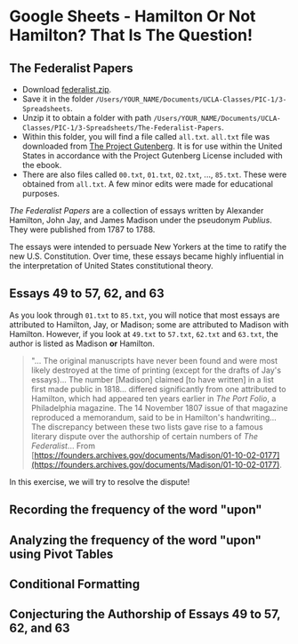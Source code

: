 # Google Sheets - Hamilton Or Not Hamilton? That Is The Question!




## The Federalist Papers

 - Download [federalist.zip](./data/federalist.zip).
 - Save it in the folder `/Users/YOUR_NAME/Documents/UCLA-Classes/PIC-1/3-Spreadsheets`.
 - Unzip it to obtain a folder with path
   `/Users/YOUR_NAME/Documents/UCLA-Classes/PIC-1/3-Spreadsheets/The-Federalist-Papers`.
 - Within this folder, you will find a file called `all.txt`.
   `all.txt` file was downloaded from [The Project Gutenberg](https://www.gutenberg.org/).
   It is for use within the United States in accordance with
   the Project Gutenberg License included with the ebook.
 - There are also files called `00.txt`, `01.txt`, `02.txt`, ..., `85.txt`.
   These were obtained from `all.txt`.
   A few minor edits were made for educational purposes.

*The Federalist Papers* are a collection of essays written by
Alexander Hamilton, John Jay, and James Madison
under the pseudonym *Publius*.
They were published from 1787 to 1788.

The essays were intended to persuade New Yorkers
at the time to ratify the new U.S. Constitution.
Over time, these essays became highly influential in
the interpretation of United States constitutional theory.




## Essays 49 to 57, 62, and 63

As you look through `01.txt` to `85.txt`,
you will notice that most essays are
attributed to Hamilton, Jay, or Madison;
some are attributed to Madison with Hamilton.
However, if you look at `49.txt` to `57.txt`,
`62.txt` and `63.txt`, the author is listed as
Madison **or** Hamilton.

> "... The original manuscripts have never been found and were most likely destroyed at the time of printing (except for the drafts of Jay's essays)... The number [Madison] claimed [to have written] in a list first made public in 1818... differed significantly from one attributed to Hamilton, which had appeared ten years earlier in *The Port Folio*, a Philadelphia magazine. The 14 November 1807 issue of that magazine reproduced a memorandum, said to be in Hamilton's handwriting... The discrepancy between these two lists gave rise to a famous literary dispute over the authorship of certain numbers of *The Federalist*...
From [https://founders.archives.gov/documents/Madison/01-10-02-0177](https://founders.archives.gov/documents/Madison/01-10-02-0177).

In this exercise, we will try to resolve the dispute!




## Recording the frequency of the word "upon"




## Analyzing the frequency of the word "upon" using Pivot Tables




## Conditional Formatting




## Conjecturing the Authorship of Essays 49 to 57, 62, and 63



